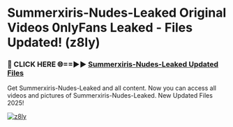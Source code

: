 # Summerxiris-Nudes-Leaked Original Videos 0nlyFans Leaked - Files Updated! (z8ly)

<h3>🔴 CLICK HERE 🌐==►► <a href="https://tinyurl.com/52m3yx9h" rel="nofollow">Summerxiris-Nudes-Leaked Updated Files</a></h3>

Get Summerxiris-Nudes-Leaked and all content. Now you can access all videos and pictures of Summerxiris-Nudes-Leaked. New Updated Files 2025!

[![z8ly](https://i.imgur.com/TnHtlc8.gif)](https://tinyurl.com/52m3yx9h)
